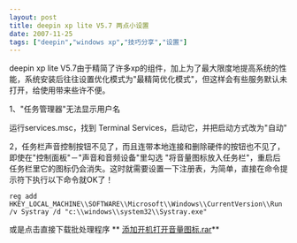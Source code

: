 ```yaml
---
layout: post
title: deepin xp lite V5.7 两点小设置
date: 2007-11-25
tags: ["deepin","windows xp","技巧分享","设置"]
---
```


deepin xp lite V5.7由于精简了许多xp的组件，加上为了最大限度地提高系统的性能，系统安装后往往设置优化模式为"最精简优化模式"，但这样会有些服务默认未打开，给使用带来些许不便。

1、"任务管理器"无法显示用户名

运行services.msc，找到 Terminal Services，启动它，并把启动方式改为"自动"

<!--more-->

2，任务栏声音控制按钮不见了，而且连带本地连接和删除硬件的按钮也不见了，即使在"控制面板"－"声音和音频设备"里勾选 "将音量图标放入任务栏"，重启后任务栏里它的图标仍会消失。这时就需要设置一下注册表，为简单，直接在命令提示符下执行以下命令就OK了！

`reg add HKEY_LOCAL_MACHINE\\SOFTWARE\\Microsoft\\Windows\\CurrentVersion\\Run /v Systray /d "c:\\windows\\system32\\Systray.exe"`

或是点击直接下载批处理程序   ** [添加开机打开音量图标.rar](http://cid-6abece639ad907b9.skydrive.live.com/self.aspx/public/%e6%b7%bb%e5%8a%a0%e5%bc%80%e6%9c%ba%e6%89%93%e5%bc%80%e9%9f%b3%e9%87%8f%e5%9b%be%e6%a0%87.rar)**